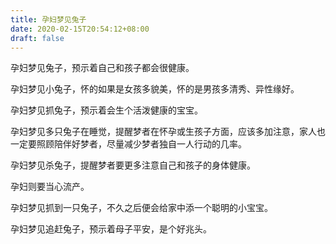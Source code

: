 ```yaml
---
title: 孕妇梦见兔子
date: 2020-02-15T20:54:12+08:00
draft: false
---
```


孕妇梦见兔子，预示着自己和孩子都会很健康。


孕妇梦见小兔子，怀的如果是女孩多貌美，怀的是男孩多清秀、异性缘好。


孕妇梦见抓兔子，预示着会生个活泼健康的宝宝。


孕妇梦见多只兔子在睡觉，提醒梦者在怀孕或生孩子方面，应该多加注意，家人也一定要照顾陪伴好梦者，尽量减少梦者独自一人行动的几率。


孕妇梦见杀兔子，提醒梦者要更多注意自己和孩子的身体健康。

孕妇则要当心流产。


孕妇梦见抓到一只兔子，不久之后便会给家中添一个聪明的小宝宝。


孕妇梦见追赶兔子，预示着母子平安，是个好兆头。

